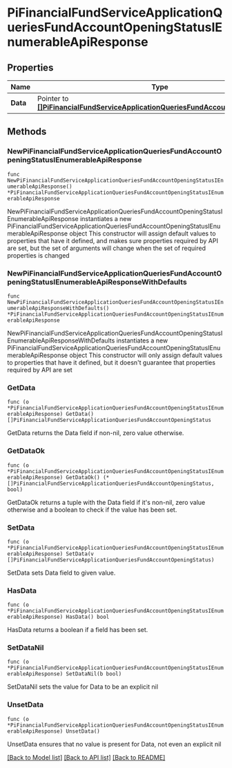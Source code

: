 # PiFinancialFundServiceApplicationQueriesFundAccountOpeningStatusIEnumerableApiResponse

## Properties

Name | Type | Description | Notes
------------ | ------------- | ------------- | -------------
**Data** | Pointer to [**[]PiFinancialFundServiceApplicationQueriesFundAccountOpeningStatus**](PiFinancialFundServiceApplicationQueriesFundAccountOpeningStatus.md) |  | [optional] 

## Methods

### NewPiFinancialFundServiceApplicationQueriesFundAccountOpeningStatusIEnumerableApiResponse

`func NewPiFinancialFundServiceApplicationQueriesFundAccountOpeningStatusIEnumerableApiResponse() *PiFinancialFundServiceApplicationQueriesFundAccountOpeningStatusIEnumerableApiResponse`

NewPiFinancialFundServiceApplicationQueriesFundAccountOpeningStatusIEnumerableApiResponse instantiates a new PiFinancialFundServiceApplicationQueriesFundAccountOpeningStatusIEnumerableApiResponse object
This constructor will assign default values to properties that have it defined,
and makes sure properties required by API are set, but the set of arguments
will change when the set of required properties is changed

### NewPiFinancialFundServiceApplicationQueriesFundAccountOpeningStatusIEnumerableApiResponseWithDefaults

`func NewPiFinancialFundServiceApplicationQueriesFundAccountOpeningStatusIEnumerableApiResponseWithDefaults() *PiFinancialFundServiceApplicationQueriesFundAccountOpeningStatusIEnumerableApiResponse`

NewPiFinancialFundServiceApplicationQueriesFundAccountOpeningStatusIEnumerableApiResponseWithDefaults instantiates a new PiFinancialFundServiceApplicationQueriesFundAccountOpeningStatusIEnumerableApiResponse object
This constructor will only assign default values to properties that have it defined,
but it doesn't guarantee that properties required by API are set

### GetData

`func (o *PiFinancialFundServiceApplicationQueriesFundAccountOpeningStatusIEnumerableApiResponse) GetData() []PiFinancialFundServiceApplicationQueriesFundAccountOpeningStatus`

GetData returns the Data field if non-nil, zero value otherwise.

### GetDataOk

`func (o *PiFinancialFundServiceApplicationQueriesFundAccountOpeningStatusIEnumerableApiResponse) GetDataOk() (*[]PiFinancialFundServiceApplicationQueriesFundAccountOpeningStatus, bool)`

GetDataOk returns a tuple with the Data field if it's non-nil, zero value otherwise
and a boolean to check if the value has been set.

### SetData

`func (o *PiFinancialFundServiceApplicationQueriesFundAccountOpeningStatusIEnumerableApiResponse) SetData(v []PiFinancialFundServiceApplicationQueriesFundAccountOpeningStatus)`

SetData sets Data field to given value.

### HasData

`func (o *PiFinancialFundServiceApplicationQueriesFundAccountOpeningStatusIEnumerableApiResponse) HasData() bool`

HasData returns a boolean if a field has been set.

### SetDataNil

`func (o *PiFinancialFundServiceApplicationQueriesFundAccountOpeningStatusIEnumerableApiResponse) SetDataNil(b bool)`

 SetDataNil sets the value for Data to be an explicit nil

### UnsetData
`func (o *PiFinancialFundServiceApplicationQueriesFundAccountOpeningStatusIEnumerableApiResponse) UnsetData()`

UnsetData ensures that no value is present for Data, not even an explicit nil

[[Back to Model list]](../README.md#documentation-for-models) [[Back to API list]](../README.md#documentation-for-api-endpoints) [[Back to README]](../README.md)


